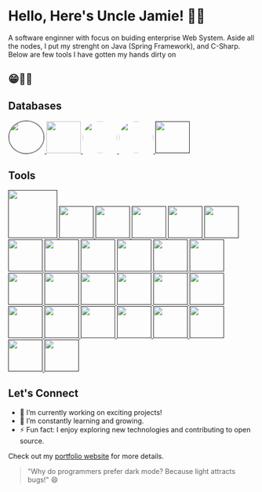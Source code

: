 # Hello, Here's Uncle Jamie! 👋🤗

A software enginner with focus on buiding enterprise Web System.
Aside all the nodes, I put my strenght on Java (Spring Framework), and C-Sharp.
Below are few tools I have gotten my hands dirty on
## 😁👨‍💻

## Databases

<a href="https://www.mongodb.com/">
    <img src="https://p7.hiclipart.com/preview/63/19/815/mongodb-database-nosql-postgresql-mongo.jpg" width="70" height="65" style="border: 2px solid  gray; border-radius: 50%;"/>
</a>
<a href="https://www.mysql.com/">
    <img src="https://dev.mysql.com/common/logos/mysql-logo.svg" width="70" height="65" style="border-radius: 50"/>
</a>
<a href="https://www.postgresql.org/">
    <img src="https://www.postgresql.org/media/img/about/press/elephant.png" width="70" height="65" style="border-radius: 50%"/>
</a>
<a href="https://redis.io/">
    <img src="https://redis.com/wp-content/themes/wpx/assets/images/logo-redis.svg?auto=webp&quality=85,75&width=120" width="70" height="65" style="border-radius: 50%"/>
</a>
<a href="">
    <img src="" width="70" height="65" style="border-radius: 50"/>
</a>

## Tools

<!-- [![Git](https://git-scm.com/images/logos/downloads/Git-Logo-2Color.png)](https://git-scm.com/) -->
<a href="" title="Git">
    <img src="https://gitlab.com/uploads/-/system/project/avatar/11916151/proxy.duckduckgo.com.png" width="100" height="98" style="border-radius: 50"/>
</a>
<!-- [![Docker](https://www.docker.com/sites/default/files/d8/2019-07/vertical-logo-monochromatic.png)](https://www.docker.com/) -->
<a href="">
    <img src="" width="70" height="65" style="border-radius: 50"/>
</a>
<!-- [![VS Code](https://code.visualstudio.com/assets/favicon.ico)](https://code.visualstudio.com/) -->
<a href="">
    <img src="" width="70" height="65" style="border-radius: 50"/>
</a>
<!-- [![Node.js](https://nodejs.org/static/images/logo-light.svg)](https://nodejs.org/) -->
<a href="">
    <img src="" width="70" height="65" style="border-radius: 50"/>
</a>
<!-- [![React](https://upload.wikimedia.org/wikipedia/commons/thumb/a/a7/React-icon.svg/1280px-React-icon.svg.png)](https://reactjs.org/) -->
<a href="">
    <img src="" width="70" height="65" style="border-radius: 50"/>
</a>
<!-- [![Angular](https://angular.io/assets/images/logos/angular/angular.png)](https://angular.io/) -->
<a href="">
    <img src="" width="70" height="65" style="border-radius: 50"/>
</a>
<!-- [![Spring Boot](https://www.vectorlogo.zone/logos/springio/springio-icon.svg)](https://spring.io/projects/spring-boot) -->
<a href="">
    <img src="" width="70" height="65" style="border-radius: 50"/>
</a>
<!-- [![Express.js](https://expressjs.com/images/express-facebook-share.png)](https://expressjs.com/) -->
<a href="">
    <img src="" width="70" height="65" style="border-radius: 50"/>
</a>
<!-- [![Postman](https://www.postman.com/assets/logos/pm-logo-horiz.png)](https://www.postman.com/) -->
<a href="">
    <img src="" width="70" height="65" style="border-radius: 50"/>
</a>
<!-- [![GraphQL](https://graphql.org/img/logo.svg)](https://graphql.org/) -->
<a href="">
    <img src="" width="70" height="65" style="border-radius: 50"/>
</a>
<!-- [![Jenkins](https://www.vectorlogo.zone/logos/jenkins/jenkins-icon.svg)](https://www.jenkins.io/) -->
<a href="">
    <img src="" width="70" height="65" style="border-radius: 50"/>
</a>
<!-- [![Kubernetes](https://kubernetes.io/images/kubernetes-horizontal-color.png)](https://kubernetes.io/) -->
<a href="">
    <img src="" width="70" height="65" style="border-radius: 50"/>
</a>
<!-- [![AWS](https://d1.awsstatic.com/logos/aws-logo-lockups/poweredbyaws/PB_AWS_logo_RGB_REV.61d6d5d21582a4427ce8c59e31c10c4bd7e00d68.png)](https://aws.amazon.com/) -->
<a href="">
    <img src="" width="70" height="65" style="border-radius: 50"/>
</a>
<!-- [![Heroku](https://brand.heroku.com/static/media/heroku-logotype-horizontal.81c49462.svg)](https://www.heroku.com/) -->
<a href="">
    <img src="" width="70" height="65" style="border-radius: 50"/>
</a>
<!-- [![Elasticsearch](https://www.vectorlogo.zone/logos/elastic/elastic-icon.svg)](https://www.elastic.co/) -->
<a href="">
    <img src="" width="70" height="65" style="border-radius: 50"/>
</a>
<!-- [![Firebase](https://firebase.google.com/downloads/brand-guidelines/PNG/logo-standard.png)](https://firebase.google.com/) -->
<a href="">
    <img src="" width="70" height="65" style="border-radius: 50"/>
</a>
<!-- [![Netlify](https://www.netlify.com/img/press/logos/logomark.png)](https://www.netlify.com/) -->
<a href="">
    <img src="" width="70" height="65" style="border-radius: 50"/>
</a>
<!-- [![Figma](https://www.figma.com/images/favicon/favicon-32.png)](https://www.figma.com/) -->
<a href="">
    <img src="" width="70" height="65" style="border-radius: 50"/>
</a>
<!-- [![Adobe XD](https://www.adobe.com/content/dam/cc/icons/xd.svg)](https://www.adobe.com/products/xd.html) -->
<a href="">
    <img src="" width="70" height="65" style="border-radius: 50"/>
</a>
<!-- [![Canva](https://www.canva.com/favicon.ico)](https://www.canva.com/) -->
<a href="">
    <img src="" width="70" height="65" style="border-radius: 50"/>
</a>
<!-- [![InVision](https://www.invisionapp.com/assets/img/brand/logo-invision.svg)](https://www.invisionapp.com/) -->
<a href="">
    <img src="" width="70" height="65" style="border-radius: 50"/>
</a>
<!-- [![GIMP](https://www.gimp.org/images/favicon.ico)](https://www.gimp.org/) -->
<a href="">
    <img src="" width="70" height="65" style="border-radius: 50"/>
</a>
<!-- [![Blender](https://www.blender.org/img/icons/blender-favicon-32x32.png)](https://www.blender.org/) -->
<a href="">
    <img src="" width="70" height="65" style="border-radius: 50"/>
</a>
<!-- [![Premiere Pro](https://www.adobe.com/content/dam/cc/icons/premiere-2020.svg)](https://www.adobe.com/products/premiere.html) -->
<a href="">
    <img src="" width="70" height="65" style="border-radius: 50"/>
</a>
<!-- [![Wireshark](https://www.wireshark.org/assets/images/wireshark-logo-small.png)](https://www.wireshark.org/) -->
<a href="">
    <img src="" width="70" height="65" style="border-radius: 50"/>
</a>
<!-- [![Metasploit](https://www.metasploitunleashed.com/favicon.ico)](https://www.metasploitunleashed.com/) -->
<a href="">
    <img src="" width="70" height="65" style="border-radius: 50"/>
</a>


## Let's Connect

- 🔭 I’m currently working on exciting projects!
- 🌱 I’m constantly learning and growing.
- ⚡ Fun fact: I enjoy exploring new technologies and contributing to open source.

Check out my [portfolio website](https://www.yourportfolio.com) for more details.

> "Why do programmers prefer dark mode? Because light attracts bugs!" 😄

<!-- Add more content as needed -->
